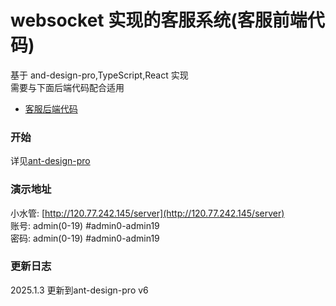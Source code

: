# websocket 实现的客服系统(客服前端代码)

基于 and-design-pro,TypeScript,React 实现  
需要与下面后端代码配合适用

- [客服后端代码](https://github.com/zjwshisb/go-chat-service)

### 开始

详见[ant-design-pro](https://github.com/ant-design/ant-design-pro)

### 演示地址

小水管: [http://120.77.242.145/server](http://120.77.242.145/server)  
账号: admin(0-19) #admin0-admin19  
密码: admin(0-19) #admin0-admin19

### 更新日志

2025.1.3 更新到ant-design-pro v6
